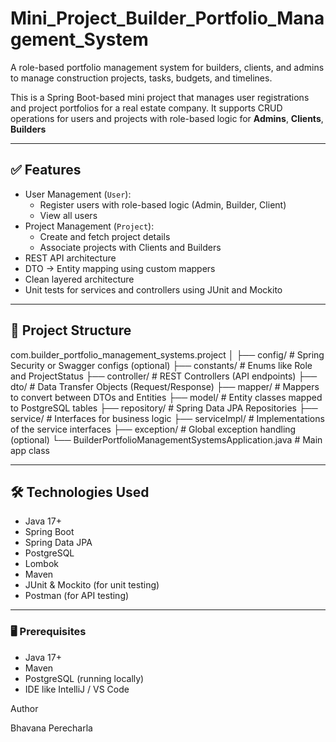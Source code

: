 # Mini_Project_Builder_Portfolio_Management_System
A role-based portfolio management system for builders, clients, and admins to manage construction projects, tasks, budgets, and timelines.

This is a Spring Boot-based mini project that manages user registrations and project portfolios for a real estate company. It supports CRUD operations for users and projects with role-based logic for **Admins**, **Clients**, **Builders**

---

## ✅ Features

- User Management (`User`):
  - Register users with role-based logic (Admin, Builder, Client)
  - View all users
- Project Management (`Project`):
  - Create and fetch project details
  - Associate projects with Clients and Builders
- REST API architecture
- DTO → Entity mapping using custom mappers
- Clean layered architecture
- Unit tests for services and controllers using JUnit and Mockito

---


## 📁 Project Structure
com.builder_portfolio_management_systems.project
│
├── config/ # Spring Security or Swagger configs (optional)
├── constants/ # Enums like Role and ProjectStatus
├── controller/ # REST Controllers (API endpoints)
├── dto/ # Data Transfer Objects (Request/Response)
├── mapper/ # Mappers to convert between DTOs and Entities
├── model/ # Entity classes mapped to PostgreSQL tables
├── repository/ # Spring Data JPA Repositories
├── service/ # Interfaces for business logic
├── serviceImpl/ # Implementations of the service interfaces
├── exception/ # Global exception handling (optional)
└── BuilderPortfolioManagementSystemsApplication.java # Main app class


---

## 🛠️ Technologies Used

- Java 17+
- Spring Boot
- Spring Data JPA
- PostgreSQL
- Lombok
- Maven
- JUnit & Mockito (for unit testing)
- Postman (for API testing)

---


### 🖥️ Prerequisites

- Java 17+
- Maven
- PostgreSQL (running locally)
- IDE like IntelliJ / VS Code

Author

Bhavana Perecharla






